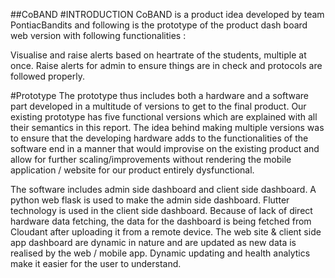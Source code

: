 ##CoBAND
#INTRODUCTION
CoBAND is a product idea developed by team PontiacBandits and following is the prototype of the product dash board web version with following functionalities :

Visualise and raise alerts based on heartrate of the students, multiple at once.
Raise alerts for admin to ensure things are in check and protocols are followed properly.

#Prototype
The prototype thus includes both a hardware and a software part developed in a multitude of versions to get to the final product. Our existing prototype has five functional versions which are explained with all their semantics in this report. The idea behind making multiple versions was to ensure that the developing hardware adds to the functionalities of the software end in a manner that would improvise on the existing product and allow for further scaling/improvements without rendering the mobile application / website for our product entirely dysfunctional.

The software includes admin side dashboard and client side dashboard. A python web flask is used to make the admin side dashboard. Flutter technology is used in the client side dashboard. Because of lack of direct hardware data fetching, the data for the dashboard is being fetched from Cloudant after uploading it from a remote device. The web site & client side app dashboard are dynamic in nature and are updated as new data is realised by the web / mobile app. Dynamic updating and health analytics make it easier for the user to understand.
